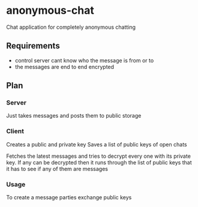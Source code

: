 # anonymous-chat

Chat application for completely anonymous chatting

## Requirements

* control server cant know who the message is from or to
* the messages are end to end encrypted

## Plan

### Server

Just takes messages and posts them to public storage

### Client

Creates a public and private key
Saves a list of public keys of open chats

Fetches the latest messages and tries to decrypt every one with its private key.  If any can be decrypted then it runs through the list of public keys that it has to see if any of them are messages

### Usage

To create a message parties exchange public keys
